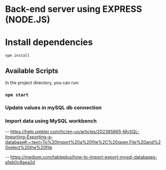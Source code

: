 # Back-end server using EXPRESS (NODE.JS)

# Install dependencies

`npm install`

## Available Scripts

In the project directory, you can run:

### `npm start`

### Update values in mySQL db connection

### Import data using MySQL workbench

-- https://help.umbler.com/hc/en-us/articles/202385865-MySQL-Importing-Exporting-a-database#:~:text=To%20import%20a%20file%2C%20open,File%20and%20select%20the%20file

-- https://medium.com/tableplus/how-to-import-export-mysql-databases-a1eb0c8aea2d
